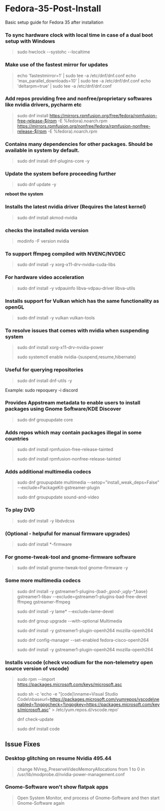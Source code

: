 # Fedora-35-Post-Install
Basic setup guide for Fedora 35 after installation

   ### To sync hardware clock with local time in case of a dual boot setup with Windows
   >sudo hwclock --systohc --localtime
   
   ### Make use of the fastest mirror for updates
   >echo 'fastestmirror=1' | sudo tee -a /etc/dnf/dnf.conf echo 'max_parallel_downloads=10' | sudo tee -a /etc/dnf/dnf.conf echo 'deltarpm=true' | sudo tee -a /etc/dnf/dnf.conf
    
   ### Add repos providing free and nonfree/proprietary softwares like nvidia drivers, pycharm etc
   >sudo dnf install https://mirrors.rpmfusion.org/free/fedora/rpmfusion-free-release-$(rpm -E %fedora).noarch.rpm https://mirrors.rpmfusion.org/nonfree/fedora/rpmfusion-nonfree-release-$(rpm -E %fedora).noarch.rpm
   
   ### Contains many dependencies for other packages. Should be available in system by default.
   >sudo dnf install dnf-plugins-core -y
   
   ### Update the system before proceeding further
   >sudo dnf update -y
   
   **reboot the system**
   
   ### Installs the latest nvidia driver (Requires the latest kernel)
   >sudo dnf install akmod-nvidia
   
   ### checks the installed nvida version
   >modinfo -F version nvidia
   
   ### To support ffmpeg compiled with NVENC/NVDEC
   >sudo dnf install -y xorg-x11-drv-nvidia-cuda-libs
   
   ### For hardware video acceleration
   >sudo dnf install -y vdpauinfo libva-vdpau-driver libva-utils
   
   ### Installs support for Vulkan which has the same functionality as openGL
   >sudo dnf install -y vulkan vulkan-tools
   
   ### To resolve issues that comes with nvidia when suspending system
   >sudo dnf install xorg-x11-drv-nvidia-power 
   >
   >sudo systemctl enable nvidia-{suspend,resume,hibernate}
   
   ### Useful for querying repositories
   >sudo dnf install dnf-utils -y
   
   Example: sudo repoquery -i discord
   
   ### Provides Appstream metadata to enable users to install packages using Gnome Software/KDE Discover
   >sudo dnf groupupdate core
   
   ### Adds repos which may contain packages illegal in some countries
   >sudo dnf install rpmfusion-free-release-tainted
   >
   >sudo dnf install rpmfusion-nonfree-release-tainted
   
   ### Adds additional multimedia codecs
   >sudo dnf groupupdate multimedia --setop="install_weak_deps=False" --exclude=PackageKit-gstreamer-plugin
   >
   >sudo dnf groupupdate sound-and-video
   
   ### To play DVD
   >sudo dnf install -y libdvdcss
   
   ### (Optional - helpuful for manual firmware upgrades)
   >sudo dnf install \*-firmware
   
   ### For gnome-tweak-tool and gnome-firmware software 
   >sudo dnf install gnome-tweak-tool gnome-firmware -y
   
   ### Some more multimedia codecs
   >sudo dnf install -y gstreamer1-plugins-{bad-*,good-*,ugly-*,base} gstreamer1-libav --exclude=gstreamer1-plugins-bad-free-devel ffmpeg gstreamer-ffmpeg
   >
   >sudo dnf install -y lame* --exclude=lame-devel
   >
   >sudo dnf group upgrade --with-optional Multimedia
   >
   >sudo dnf install -y gstreamer1-plugin-openh264 mozilla-openh264
   >
   >sudo dnf config-manager --set-enabled fedora-cisco-openh264
   >
   >sudo dnf install -y gstreamer1-plugin-openh264 mozilla-openh264
   
   ### Installs vscode (check vscodium for the non-telemetry open source version of vscode)
   >sudo rpm --import https://packages.microsoft.com/keys/microsoft.asc
   >
   >sudo sh -c 'echo -e "[code]\nname=Visual Studio Code\nbaseurl=https://packages.microsoft.com/yumrepos/vscode\nenabled=1\ngpgcheck=1\ngpgkey=https://packages.microsoft.com/keys/microsoft.asc" > /etc/yum.repos.d/vscode.repo'
   >
   >dnf check-update
   >
   >sudo dnf install code
   
## Issue Fixes
   ### Desktop glitching on resume Nvidia 495.44
   >change NVreg_PreserveVideoMemoryAllocations from 1 to 0 in /usr/lib/modprobe.d/nvidia-power-management.conf

   ### Gnome-Software won't show flatpak apps
   >Open System Monitor, end process of Gnome-Software and then start Gnome-Software again

